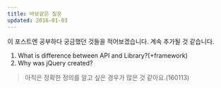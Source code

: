 ```yaml
---
title: 바보같은 질문
updated: 2016-01-03
---
```


이 포스트엔 공부하다 궁금했던 것들을 적어보겠습니다.
계속 추가될 것 같습니다.

1. What is difference between API and Library?(+framework)
2. Why was jQuery created?

>아직은 정확한 정의를 알고 싶은 경우가 많은 것 같아요.(160113)
